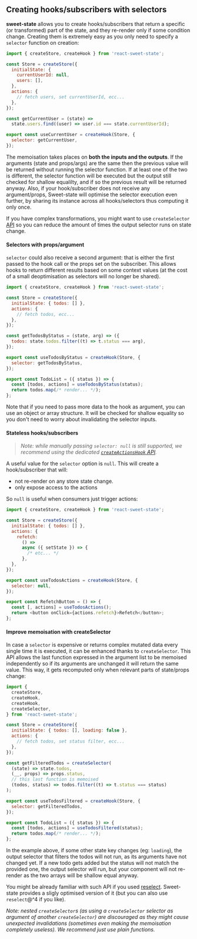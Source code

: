## Creating hooks/subscribers with selectors

**sweet-state** allows you to create hooks/subscribers that return a specific (or transformed) part of the state, and they re-render only if some condition change. Creating them is extremely easy as you only need to specify a `selector` function on creation:

```js
import { createStore, createHook } from 'react-sweet-state';

const Store = createStore({
  initialState: {
    currentUserId: null,
    users: [],
  },
  actions: {
    // fetch users, set currentUserId, ecc...
  },
});

const getCurrentUser = (state) =>
  state.users.find((user) => user.id === state.currentUserId);

export const useCurrentUser = createHook(Store, {
  selector: getCurrentUser,
});
```

The memoisation takes places on **both the inputs and the outputs**. If the arguments (state and props/args) are the same then the previous value will be returned without running the selector function. If at least one of the two is different, the selector function will be executed but the output still checked for shallow equalilty, and if so the previous result will be returned anyway.
Also, if your hook/subscriber does not receive any argument/props, Sweet-state will optimise the selector execution even further, by sharing its instance across all hooks/selectors thus computing it only once.

If you have complex transformations, you might want to use `createSelector` [API](#improve-memoisation-with-createSelector)
so you can reduce the amount of times the output selector runs on state change.

#### Selectors with props/argument

`selector` could also receive a second argument: that is either the first passed to the hook call or the props set on the subscriber. This allows hooks to return different results based on some context values (at the cost of a small deoptimisation as selectors will no longer be shared).

```js
import { createStore, createHook } from 'react-sweet-state';

const Store = createStore({
  initialState: { todos: [] },
  actions: {
    // fetch todos, ecc...
  },
});

const getTodosByStatus = (state, arg) => ({
  todos: state.todos.filter((t) => t.status === arg),
});

export const useTodosByStatus = createHook(Store, {
  selector: getTodosByStatus,
});

export const TodoList = ({ status }) => {
  const [todos, actions] = useTodosByStatus(status);
  return todos.map(/* render... */);
};
```

Note that if you need to pass more data to the hook as argument, you can use an object or array structure. It will be checked for shallow equality so you don't need to worry about invalidating the selector inputs.

#### Stateless hooks/subscribers

> _Note: while manually passing `selector: null` is still supported, we recommend using the dedicated [`createActionsHook` API](../api/hook.md)._

A useful value for the `selector` option is `null`. This will create a hook/subscriber that will:

- not re-render on any store state change.
- only expose access to the actions

So `null` is useful when consumers just trigger actions:

```js
import { createStore, createHook } from 'react-sweet-state';

const Store = createStore({
  initialState: { todos: [] },
  actions: {
    refetch:
      () =>
      async ({ setState }) => {
        /* etc... */
      },
  },
});

export const useTodosActions = createHook(Store, {
  selector: null,
});

export const RefetchButton = () => {
  const [, actions] = useTodosActions();
  return <button onClick={actions.refetch}>Refetch</button>;
};
```

#### Improve memoisation with createSelector

In case a `selector` is expensive or returns complex mutated data every single time it is executed, it can be enhanced thanks to `createSelector`. This API allows the last function expressed in the argument list to be memoised independently so if its arguments are unchanged it will return the same value. This way, it gets recomputed only when relevant parts of state/props change:

```js
import {
  createStore,
  createHook,
  createHook,
  createSelector,
} from 'react-sweet-state';

const Store = createStore({
  initialState: { todos: [], loading: false },
  actions: {
    // fetch todos, set status filter, ecc...
  },
});

const getFilteredTodos = createSelector(
  (state) => state.todos,
  (__, props) => props.status,
  // this last function is memoised
  (todos, status) => todos.filter((t) => t.status === status)
);

export const useTodosFiltered = createHook(Store, {
  selector: getFilteredTodos,
});

export const TodoList = ({ status }) => {
  const [todos, actions] = useTodosFiltered(status);
  return todos.map(/* render... */);
};
```

In the example above, if some other state key changes (eg: `loading`), the output selector that filters the todos will not run, as its arguments have not changed yet. If a new todo gets added but the status will not match the provided one, the output selector will run, but your component will not re-render as the two arrays will be shallow equal anyway.

You might be already familiar with such API if you used [reselect](https://github.com/reduxjs/reselect). Sweet-state provides a sligly optimised version of it (but you can also use `reselect`@^4 if you like).

_Note: nested `createSelector`s (as using a `createSelector` selector as argument of another `createSelector`) are discouraged as they might cause unexpected invalidations (sometimes even making the memoisation completely useless). We recommend just use plain functions._
